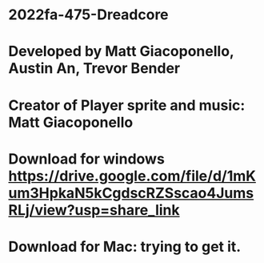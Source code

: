 # 2022fa-475-Dreadcore


# Developed by Matt Giacoponello, Austin An, Trevor Bender

# Creator of Player sprite and music: Matt Giacoponello



# Download for windows https://drive.google.com/file/d/1mKum3HpkaN5kCgdscRZSscao4JumsRLj/view?usp=share_link
# Download for Mac: trying to get it. 
